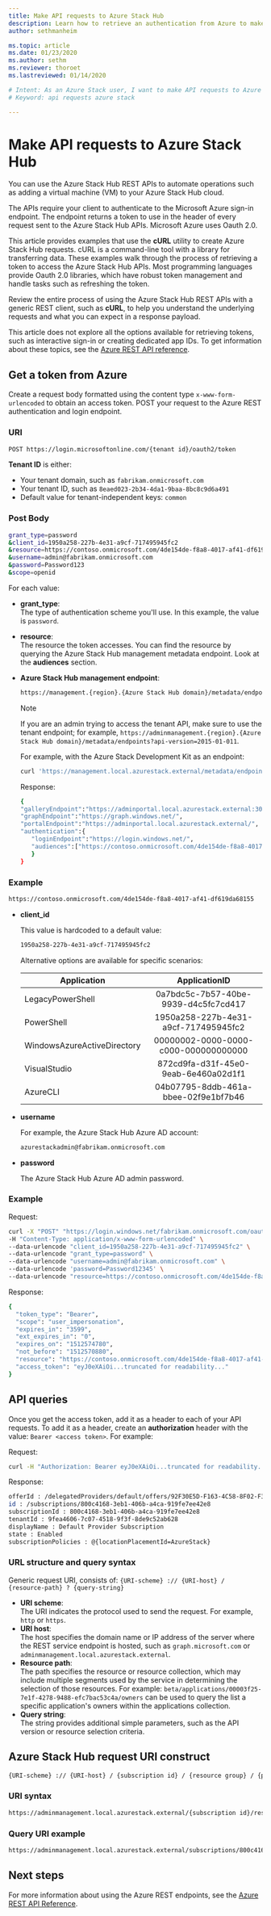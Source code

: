 ```yaml
---
title: Make API requests to Azure Stack Hub 
description: Learn how to retrieve an authentication from Azure to make API requests to Azure Stack Hub.
author: sethmanheim

ms.topic: article
ms.date: 01/23/2020
ms.author: sethm
ms.reviewer: thoroet
ms.lastreviewed: 01/14/2020

# Intent: As an Azure Stack user, I want to make API requests to Azure Stack so I can automate operations.
# Keyword: api requests azure stack

---
```



<!--  cblackuk and charliejllewellyn. This is a community contribution by cblackuk-->

# Make API requests to Azure Stack Hub

You can use the Azure Stack Hub REST APIs to automate operations such as adding a virtual machine (VM) to your Azure Stack Hub cloud.

The APIs require your client to authenticate to the Microsoft Azure sign-in endpoint. The endpoint returns a token to use in the header of every request sent to the Azure Stack Hub APIs. Microsoft Azure uses Oauth 2.0.

This article provides examples that use the **cURL** utility to create Azure Stack Hub requests. cURL is a command-line tool with a library for transferring data. These examples walk through the process of retrieving a token to access the Azure Stack Hub APIs. Most programming languages provide Oauth 2.0 libraries, which have robust token management and handle tasks such as refreshing the token.

Review the entire process of using the Azure Stack Hub REST APIs with a generic REST client, such as **cURL**, to help you understand the underlying requests and what you can expect in a response payload.

This article does not explore all the options available for retrieving tokens, such as interactive sign-in or creating dedicated app IDs. To get information about these topics, see the [Azure REST API reference](/rest/api/).

## Get a token from Azure

Create a request body formatted using the content type `x-www-form-urlencoded` to obtain an access token. POST your request to the Azure REST authentication and login endpoint.

### URI

```bash  
POST https://login.microsoftonline.com/{tenant id}/oauth2/token
```

**Tenant ID** is either:

- Your tenant domain, such as `fabrikam.onmicrosoft.com`
- Your tenant ID, such as `8eaed023-2b34-4da1-9baa-8bc8c9d6a491`
- Default value for tenant-independent keys: `common`

### Post Body

```bash  
grant_type=password
&client_id=1950a258-227b-4e31-a9cf-717495945fc2
&resource=https://contoso.onmicrosoft.com/4de154de-f8a8-4017-af41-df619da68155
&username=admin@fabrikam.onmicrosoft.com
&password=Password123
&scope=openid
```

For each value:

- **grant_type**:  
   The type of authentication scheme you'll use. In this example, the value is `password`.

- **resource**:  
   The resource the token accesses. You can find the resource by querying the Azure Stack Hub management metadata endpoint. Look at the **audiences** section.

- **Azure Stack Hub management endpoint**:

   ```bash
   https://management.{region}.{Azure Stack Hub domain}/metadata/endpoints?api-version=2015-01-01
   ```

  > [!NOTE]  
  > If you are an admin trying to access the tenant API, make sure to use the tenant endpoint; for example, `https://adminmanagement.{region}.{Azure Stack Hub domain}/metadata/endpoints?api-version=2015-01-011`.

  For example, with the Azure Stack Development Kit as an endpoint:

   ```bash
   curl 'https://management.local.azurestack.external/metadata/endpoints?api-version=2015-01-01'
   ```

  Response:

  ```bash
  {
  "galleryEndpoint":"https://adminportal.local.azurestack.external:30015/",
  "graphEndpoint":"https://graph.windows.net/",
  "portalEndpoint":"https://adminportal.local.azurestack.external/",
  "authentication":{
     "loginEndpoint":"https://login.windows.net/",
     "audiences":["https://contoso.onmicrosoft.com/4de154de-f8a8-4017-af41-df619da68155"]
     }
  }
  ```

### Example

  ```bash
  https://contoso.onmicrosoft.com/4de154de-f8a8-4017-af41-df619da68155
  ```

- **client_id**

  This value is hardcoded to a default value:

  ```bash
  1950a258-227b-4e31-a9cf-717495945fc2
  ```

  Alternative options are available for specific scenarios:

  | Application | ApplicationID |
  | --------------------------------------- |:-------------------------------------------------------------:|
  | LegacyPowerShell | 0a7bdc5c-7b57-40be-9939-d4c5fc7cd417 |
  | PowerShell | 1950a258-227b-4e31-a9cf-717495945fc2 |
  | WindowsAzureActiveDirectory | 00000002-0000-0000-c000-000000000000 |
  | VisualStudio | 872cd9fa-d31f-45e0-9eab-6e460a02d1f1 |
  | AzureCLI | 04b07795-8ddb-461a-bbee-02f9e1bf7b46 |

- **username**

  For example, the Azure Stack Hub Azure AD account:

  ```bash
  azurestackadmin@fabrikam.onmicrosoft.com
  ```

- **password**

  The Azure Stack Hub Azure AD admin password.

### Example

Request:

```bash
curl -X "POST" "https://login.windows.net/fabrikam.onmicrosoft.com/oauth2/token" \
-H "Content-Type: application/x-www-form-urlencoded" \
--data-urlencode "client_id=1950a258-227b-4e31-a9cf-717495945fc2" \
--data-urlencode "grant_type=password" \
--data-urlencode "username=admin@fabrikam.onmicrosoft.com" \
--data-urlencode 'password=Password12345' \
--data-urlencode "resource=https://contoso.onmicrosoft.com/4de154de-f8a8-4017-af41-df619da68155"
```

Response:

```bash
{
  "token_type": "Bearer",
  "scope": "user_impersonation",
  "expires_in": "3599",
  "ext_expires_in": "0",
  "expires_on": "1512574780",
  "not_before": "1512570880",
  "resource": "https://contoso.onmicrosoft.com/4de154de-f8a8-4017-af41-df619da68155",
  "access_token": "eyJ0eXAiOi...truncated for readability..."
}
```

## API queries

Once you get the access token, add it as a header to each of your API requests. To add it as a header, create an **authorization** header with the value: `Bearer <access token>`. For example:

Request:

```bash  
curl -H "Authorization: Bearer eyJ0eXAiOi...truncated for readability..." 'https://adminmanagement.local.azurestack.external/subscriptions?api-version=2016-05-01'
```

Response:

```bash  
offerId : /delegatedProviders/default/offers/92F30E5D-F163-4C58-8F02-F31CFE66C21B
id : /subscriptions/800c4168-3eb1-406b-a4ca-919fe7ee42e8
subscriptionId : 800c4168-3eb1-406b-a4ca-919fe7ee42e8
tenantId : 9fea4606-7c07-4518-9f3f-8de9c52ab628
displayName : Default Provider Subscription
state : Enabled
subscriptionPolicies : @{locationPlacementId=AzureStack}
```

### URL structure and query syntax

Generic request URI, consists of: `{URI-scheme} :// {URI-host} / {resource-path} ? {query-string}`

- **URI scheme**:  
The URI indicates the protocol used to send the request. For example, `http` or `https`.
- **URI host**:  
The host specifies the domain name or IP address of the server where the REST service endpoint is hosted, such as `graph.microsoft.com` or `adminmanagement.local.azurestack.external`.
- **Resource path**:  
The path specifies the resource or resource collection, which may include multiple segments used by the service in determining the selection of those resources. For example: `beta/applications/00003f25-7e1f-4278-9488-efc7bac53c4a/owners` can be used to query the list a specific application's owners within the applications collection.
- **Query string**:  
The string provides additional simple parameters, such as the API version or resource selection criteria.

## Azure Stack Hub request URI construct

```bash
{URI-scheme} :// {URI-host} / {subscription id} / {resource group} / {provider} / {resource-path} ? {OPTIONAL: filter-expression} {MANDATORY: api-version}
```

### URI syntax

```bash
https://adminmanagement.local.azurestack.external/{subscription id}/resourcegroups/{resource group}/providers/{provider}/{resource-path}?{api-version}
```

### Query URI example

```bash
https://adminmanagement.local.azurestack.external/subscriptions/800c4168-3eb1-406b-a4ca-919fe7ee42e8/resourcegroups/system.local/providers/microsoft.infrastructureinsights.admin/regionhealths/local/Alerts?$filter=(Properties/State eq 'Active') and (Properties/Severity eq 'Critical')&$orderby=Properties/CreatedTimestamp desc&api-version=2016-05-01"
```

## Next steps

For more information about using the Azure REST endpoints, see the [Azure REST API Reference](/rest/api/).
